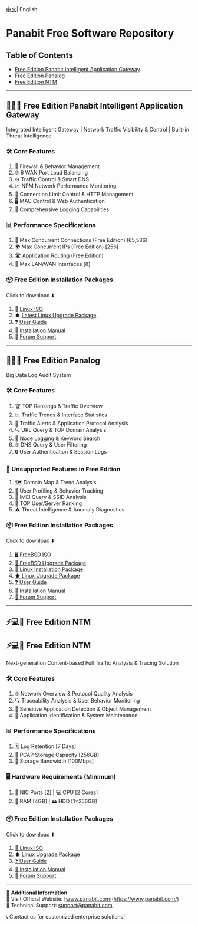 <p>
<a href="README_CN.md">中文<a/>|  English   
</p>
    
# Panabit Free Software Repository

## Table of Contents

- [Free Edition Panabit Intelligent Application Gateway](#-free-edition-panabit-intelligent-application-gateway)
- [Free Edition Panalog](#-free-edition-panalog)
- [Free Edition NTM](#-free-edition-ntm)

---

## 🚀🔥🔹 Free Edition Panabit Intelligent Application Gateway  
Integrated Intelligent Gateway | Network Traffic Visibility & Control | Built-in Threat Intelligence

### 🛠️ Core Features
1. 🔐 Firewall & Behavior Management  
2. 🌐 6 WAN Port Load Balancing  
3. ⚙️ Traffic Control & Smart DNS  
4. 📈 NPM Network Performance Monitoring  
5. 🔢 Connection Limit Control & HTTP Management  
6. 🖥️ MAC Control & Web Authentication  
7. 📜 Comprehensive Logging Capabilities

### 📊 Performance Specifications
1. 🚦 Max Concurrent Connections (Free Edition) [65,536]  
2. 🌍 Max Concurrent IPs (Free Edition) [256]  
3. 🛣️ Application Routing (Free Edition)  
4. 🔗 Max LAN/WAN Interfaces [8]

### 📦 Free Edition Installation Packages  
Click to download ⬇️  

1. 🐧 [Linux ISO](https://download.panabit.com:9443/install.php)      
2. ⬆️ [Latest Linux Upgrade Package](https://download.panabit.com:9443/)  
3. ❓ [User Guide](https://bbs.panabit.com/forum.php?mod=viewthread&tid=10124&extra=page%3D1)  
4. 📄 [Installation Manual](https://bbs.panabit.com/forum.php?mod=viewthread&tid=22321&extra=page%3D1)  
5. 💬 [Forum Support](https://bbs.panabit.com/forum.php?mod=forumdisplay&fid=21)  

---

## 🌟💡🔹 Free Edition Panalog  
Big Data Log Audit System

### 🛠️ Core Features
1. 🏆 TOP Rankings & Traffic Overview  
2. 📉 Traffic Trends & Interface Statistics  
3. 🚨 Traffic Alerts & Application Protocol Analysis  
4. 🔍 URL Query & TOP Domain Analysis  
5. 📝 Node Logging & Keyword Search  
6. 🌐 DNS Query & User Filtering  
7. 🔒 User Authentication & Session Logs

### 🚫 Unsupported Features in Free Edition
1. 🗺️ Domain Map & Trend Analysis  
2. 👤 User Profiling & Behavior Tracking  
3. 📱 IMEI Query & SSID Analysis  
4. 🏅 TOP User/Server Ranking  
5. ⚠️ Threat Intelligence & Anomaly Diagnostics

### 📦 Free Edition Installation Packages  
Click to download ⬇️  

1. [🖥️ FreeBSD ISO](https://download.panabit.com:9443/install.php?product=panalog)  
2. [🔄 FreeBSD Upgrade Package](https://download.panabit.com:9443/?product=panalog)  
3. [🐧 Linux Installation Package](https://download.panabit.com:9443/install.php?product=panalog)  
4. [⬆️ Linux Upgrade Package](https://download.panabit.com:9443/?product=panalog)  
5. [❓ User Guide](https://bbs.panabit.com/forum.php?mod=viewthread&tid=10161&extra=page%3D1)  
6. [📄 Installation Manual](https://bbs.panabit.com/thread-23368-1-1.html)  
7. [💬 Forum Support](https://bbs.panabit.com/forum.php?mod=forumdisplay&fid=25)  

---

## ⚡️💻🔹 Free Edition NTM  
## <a id="free-edition-ntm"></a>⚡️💻🔹 Free Edition NTM


Next-generation Content-based Full Traffic Analysis & Tracing Solution

### 🛠️ Core Features
1. 🌐 Network Overview & Protocol Quality Analysis  
2. 🔍 Traceability Analysis & User Behavior Monitoring  
3. 🚨 Sensitive Application Detection & Object Management  
4. 🔧 Application Identification & System Maintenance

### 📊 Performance Specifications
1. 🗓️ Log Retention [7 Days]  
2. 💾 PCAP Storage Capacity [256GB]  
3. 🚀 Storage Bandwidth [100Mbps]

### 🖥️ Hardware Requirements (Minimum)
1. 🔌 NIC Ports [2] | 💻 CPU [2 Cores]  
2. 🧠 RAM [4GB] | 🖴 HDD [1×256GB]

### 📦 Free Edition Installation Packages  
Click to download ⬇️    

1. [🐧 Linux ISO](https://download.panabit.com:9443/install.php?product=ntm)  
2. [⬆️ Linux Upgrade Package](https://download.panabit.com:9443/?product=ntm)  
3. [❓ User Guide](https://bbs.panabit.com/forum.php?mod=viewthread&tid=23376&fromuid=264015)  
4. [📄 Installation Manual](https://bbs.panabit.com/forum.php?mod=viewthread&tid=23223&extra=page%3D1)  
5. [💬 Forum Support](https://bbs.panabit.com/forum.php?mod=forumdisplay&fid=64)  

---

📢 **Additional Information**  
🔗 Visit Official Website: [www.panabit.com](https://www.panabit.com/)  
📧 Technical Support: support@panabit.com  

📞 Contact us for customized enterprise solutions!
